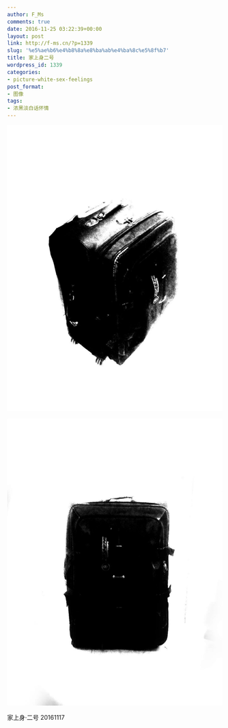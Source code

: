 ```yaml
---
author: F_Ms
comments: true
date: 2016-11-25 03:22:39+00:00
layout: post
link: http://f-ms.cn/?p=1339
slug: '%e5%ae%b6%e4%b8%8a%e8%ba%ab%e4%ba%8c%e5%8f%b7'
title: 家上身二号
wordpress_id: 1339
categories:
- picture-white-sex-feelings
post_format:
- 图像
tags:
- 浓黑淡白话怀情
---
```


![%e5%ae%b6%e4%b8%8a%e8%ba%ab%e4%ba%8c%e5%8f%b7_20160920001625](/img/post/wp/2016/11/家上身二号_20160920001625.jpg)

![%e5%ae%b6%e4%b8%8a%e8%ba%ab_20160920001711](/img/post/wp/2016/11/家上身_20160920001711.jpg)


家上身·二号 20161117

